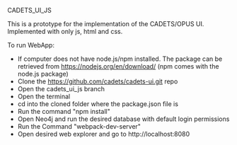 CADETS_UI_JS

This is a prototype for the implementation of the CADETS/OPUS UI. Implemented with only js, html and css.

To run WebApp:

- If computer does not have node.js/npm installed. The package can be retrieved from https://nodejs.org/en/download/ (npm comes with the node.js package)
- Clone the https://github.com/cadets/cadets-ui.git repo
- Open the cadets_ui_js branch
- Open the terminal
- cd into the cloned folder where the package.json file is
- Run the command "npm install"
- Open Neo4j and run the desired database with default login permissions
- Run the Command "webpack-dev-server"
- Open desired web explorer and go to http://localhost:8080